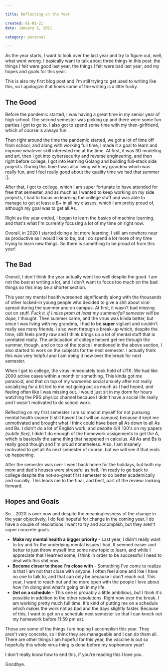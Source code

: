 ```yaml
---

title: Reflecting on the Year

created: 01-01-21
date: January 1, 2021

category: personal

---
```

As the year starts, I want to look over the last year and try to figure out, well, what went wrong. I basically want to talk about three things in this post: the things I felt were good last year, the things I felt were bad last year, and my hopes and goals for this year. 

This is also my first blog post and I'm still trying to get used to writing like this, so I apologize if at times some of the writing is a little fucky.


## The Good
Before the pandemic started, I was having a great time in my senior year of high school. The second semester was picking up and there were some fun parties I got to go to. I also got to spend some time with my then-girlfriend, which of course is always fun. 

Then right around the time the pandemic started, we got a lot of time off from school, and along with working full time, I made it a goal to learn and improve whatever skill interested me at the time. At first, it was 3D modeling and art, then I got into cybersecurity and reverse engineering, and then right before college, I got into learning Golang and building full-stack side projects. During this time I was also living with my grandma which was really fun, and I feel really good about the quality time we had that summer :].

After that, I got to college, which I am super fortunate to have attended for free that semester, and as much as I wanted to keep working on my side projects, I had to focus on learning the college stuff and was able to manage to get at least a B+ in all my classes, which I am pretty proud of, although my goal was to get all As.

Right as the year ended, I began to learn the basics of machine learning, and that's what I'm currently focusing a lot of my time on right now.

Overall, in 2020 I started doing a lot more learning. I still am nowhere near as productive as I would like to be, but I do spend a lot more of my time trying to learn new things. So there is something to be proud of from this year!


## The Bad
Overall, I don't think the year actually went too well despite the good. I am not the best at writing a lot, and I  don't want to focus too much on the bad things so this may be a shorter section.

This year my mental health worsened significantly along with the thousands of other locked-in young people who decided to give a shit about viral spread during the summer and on campus. At first, it wasn't bad missing out on stuff. *Fuck it, if I miss prom at least my summer/fall semester will be dope,* I thought. Then summer came, and the virus was kinda better, but since I was living with my grandma, I had to be **super** vigilant and couldn't really see many friends. I also went through a break-up which, despite the time, still feels pretty raw and I think brings up a lot of mental stuff that is unrelated really.  The anticipation of college helped get me through the summer, though, and on top of the topics I mentioned in the above section, I also started to work on the subjects for the next semester. I actually think this was very helpful and I am doing it now over the break for next semester.

When I got to college, the virus immediately took hold of UTK. We had like 2000 active cases within a month or something. This kinda got me paranoid, and that on top of my worsened social anxiety after not really socializing for a bit led to me not going out as much as I had hoped, and feeling often like I was missing out. I would just sit in my dorm for hours watching the PBS physics channel because I didn't have a social life really and I wasn't motivated to do school work. 

Reflecting on my first semester I am so mad at myself for not pursuing mental health sooner (I still haven't but will on campus) because it kept me unmotivated and brought what I think could have been all As down to all As and Bs. I didn't do a lot of English work, and despite 4/4 100's on my papers *(subtle flex)*, I didn't do enough of the homework assignments to get the A, which is basically the same thing that happened in calculus. All As and Bs is really good though and I'm proud nonetheless. Also, I am insanely motivated to get all As next semester of course, but we will see if that ends up happening.

After the semester was over I went back home for the holidays, but both my mom and dad's houses were stressful as hell. I'm ready to go back to college despite the not-so-great first semester to do better academically and socially. This leads me to the final, and best, part of the review: looking forward.


## Hopes and Goals
So... 2020 is over now and despite the meaninglessness of the change in the year objectively, I do feel hopeful for change in the coming year. I do have a couple of resolutions I want to try and accomplish, but they aren't super concrete goals.

 - **Make my mental health a bigger priority** - Last year, I didn't really want to try and fix the underlying mental issues I had. It seemed easier and better to just throw myself into some new topic to learn, and while I appreciate that I learned some, I think in order to be successful I need to deal with this shit now. 
 - **Become closer to those I'm close with** - Something I've come to realize is that I am not that close with anyone. I often feel alone and like I have no one to talk to, and that can only be because I don't reach out. This year, I want to reach out and be more open with the people I love about how I'm doing and what's going on in my life.
 - **Get on a schedule** - This one is probably a little ambitious, but I think it's possible in addition to the other resolutions. Right now over the break, I am working pretty much full time. It's kind of putting me on a schedule which makes the work not as bad and the days slightly faster. Because of this, I want to get on a schedule next semester so that I can knock out my homework before 11:59 pm est.

Those are some of the things I am hoping I accomplish this year. They aren't very concrete, so I think they are manageable and I can do them all. There are other things I am hopeful for this year, the vaccine is out so hopefully this whole virus thing is done before my sophomore year!

I don't really know how to end this, if you're reading this I love you. 

Goodbye.
